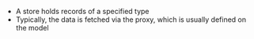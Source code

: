 
- A store holds records of a specified type
- Typically, the data is fetched via the proxy, which is usually defined on the model

